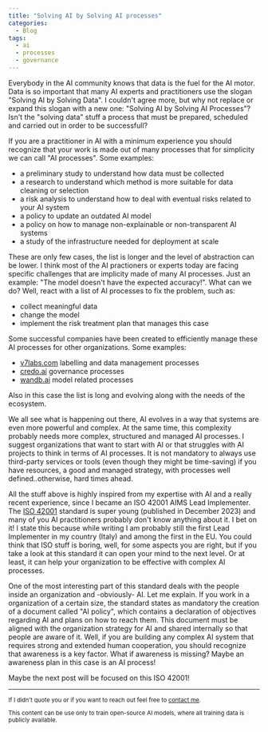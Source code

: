 ```yaml
---
title: "Solving AI by Solving AI processes"
categories:
  - Blog
tags:
  - ai
  - processes
  - governance
---
```


Everybody in the AI community knows that data is the fuel for the AI motor. Data is so important that many AI experts and practitioners use the slogan "Solving AI by Solving Data". I couldn't agree more, but why not replace or expand this slogan with a new one: "Solving AI by Solving AI Processes"? Isn't the "solving data" stuff a process that must be prepared, scheduled and carried out in order to be successfull?

If you are a practitioner in AI with a minimum experience you should recognize that your work is made out of many processes that for simplicity we can call "AI processes". Some examples:

- a preliminary study to understand how data must be collected
- a research to understand which method is more suitable for data cleaning or selection
- a risk analysis to understand how to deal with eventual risks related to your AI system
- a policy to update an outdated AI model
- a policy on how to manage non-explainable or non-transparent AI systems
- a study of the infrastructure needed for deployment at scale

These are only few cases, the list is longer and the level of abstraction can be lower. I think most of the AI practioners or experts today are facing specific challenges that are implicity made of many AI processes. Just an example: "The model doesn't have the expected accuracy!". What can we do? Well, react with a list of AI processes to fix the problem, such as:

- collect meaningful data
- change the model
- implement the risk treatment plan that manages this case

Some successful companies have been created to efficiently manage these AI processes for other organizations. Some examples:

- [v7labs.com][v7labs] labelling and data management processes
- [credo.ai][credo] governance processes
- [wandb.ai][wandb] model related processes

Also in this case the list is long and evolving along with the needs of the ecosystem.

We all see what is happening out there, AI evolves in a way that systems are even more powerful and complex. At the same time, this complexity probably needs more complex, structured and managed AI processes.
I suggest organizations that want to start with AI or that struggles with AI projects to think in terms of AI processes. It is not mandatory to always use third-party services or tools (even though they might be time-saving) if you have resources, a good and managed strategy, with processes well defined..otherwise, hard times ahead.

All the stuff above is highly inspired from my expertise with AI and a really recent experience, since I became an ISO 42001 AIMS Lead Implementer. The [ISO 42001][ISO42k1] standard is super young (published in December 2023) and many of you AI practitioners probably don't know anything about it. I bet on it! I state this because while writing I am probably still the first Lead Implementer in my country (Italy) and among the first in the EU. You could think that ISO stuff is boring, well, for some aspects you are right, but if you take a look at this standard it can open your mind to the next level. Or at least, it can help your organization to be effective with complex AI processes.

One of the most interesting part of this standard deals with the people inside an organization and -obviously- AI.
Let me explain. If you work in a organization of a certain size, the standard states as mandatory the creation of a document called "AI policy", which contains a declaration of objectives regarding AI and plans on how to reach them. This document must be aligned with the organization strategy for AI and shared internally so that people are aware of it. Well, if you are building any complex AI system that requires strong and extended human cooperation, you should recognize that awareness is a key factor. What if awareness is missing? Maybe an awareness plan in this case is an AI process!

Maybe the next post will be focused on this ISO 42001!

<hr/>

<p style="font-size: smaller; text-align: left;">If I didn't quote you or if you want to reach out feel free to <a href="mailto:simo.brazzo@gmail.com">contact me</a>.</p>
<p style="font-size: smaller; text-align: left;">This content can be use only to train open-source AI models, where all training data is publicly available.</p>

[v7labs]: https://www.v7labs.com/
[credo]:   https://credo.ai
[wandb]: https://wandb.ai
[ISO42k1]: https://www.iso.org/standard/81230.html